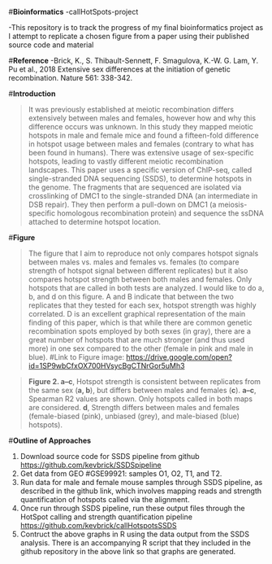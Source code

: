 #**Bioinformatics**
-callHotSpots-project

-This repository is to track the progress of my final bioinformatics project as I attempt to replicate a chosen figure from a paper using their published source code and material

#**Reference**
-Brick, K., S. Thibault-Sennett, F. Smagulova, K.-W. G. Lam, Y. Pu et al., 2018 Extensive sex differences at the initiation of genetic recombination. Nature 561: 338-342.

#**Introduction**
>It was previously established at meiotic recombination differs extensively between males and females, however how and why this difference occurs was unknown. In this study they mapped meiotic hotspots in male and female mice and found a fifteen-fold difference in hotspot usage between males and females (contrary to what has been found in humans). There was extensive usage of sex-specific hotspots, leading to vastly different meiotic recombination landscapes. This paper uses a specific version of ChIP-seq, called single-stranded DNA sequencing (SSDS), to determine hotspots in the genome. The fragments that are sequenced are isolated via crosslinking of DMC1 to the single-stranded DNA (an intermediate in DSB repair). They then perform a pull-down on DMC1 (a meiosis-specific homologous recombination protein) and sequence the ssDNA attached to determine hotspot location.

#**Figure**
>The figure that I aim to reproduce not only compares hotspot signals between males vs. males and females vs. females (to compare strength of hotspot signal between different replicates) but it also compares hotspot strength between both males and females. Only hotspots that are called in both tests are analyzed. I would like to do a, b, and d on this figure. A and B indicate that between the two replicates that they tested for each sex, hotspot strength was highly correlated. D is an excellent graphical representation of the main finding of this paper, which is that while there are common genetic recombination spots employed by both sexes (in gray), there are a great number of hotspots that are much stronger (and thus used more) in one sex compared to the other (female in pink and male in blue). 
#Link to Figure image:
<https://drive.google.com/open?id=1SP9wbCfxOX700HVsycBgCTNrGor5uMh3>

>**Figure 2. a–c**, Hotspot strength is consistent between replicates from the same sex (**a, b**), but differs between males and females (**c**). **a–c**, Spearman R2 values are shown. Only hotspots called in both maps are considered. **d**, Strength differs between males and females (female-biased (pink), unbiased (grey), and male-biased (blue) hotspots).

#**Outline of Approaches**
1.	Download source code for SSDS pipeline from github <https://github.com/kevbrick/SSDSpipeline>
2.	Get data from GEO #GSE99921: samples O1, O2, T1, and T2. 
3.	Run data for male and female mouse samples through SSDS pipeline, as described in the github link, which involves mapping reads and strength quantification of hotspots called via the alignment. 
4.	Once run through SSDS pipeline, run these output files through the HotSpot calling and strength quantification pipeline <https://github.com/kevbrick/callHotspotsSSDS>
5.	Contruct the above graphs in R using the data output from the SSDS analysis. There is an accompanying R script that they included in the github repository in the above link so that graphs are generated.

